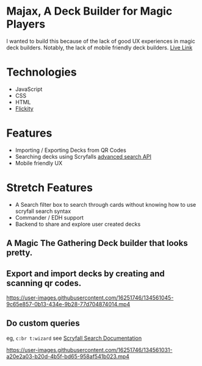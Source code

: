 # Majax, A Deck Builder for Magic Players
I wanted to build this because of the lack of good UX experiences in magic deck builders. Notably, the lack of mobile friendly deck builders.
[Live Link](https://humbertovnavarro.github.io/majax)
# Technologies
 * JavaScript
 * CSS
 * HTML
 * [Flickity](https://flickity.metafizzy.co/) 
# Features
 * Importing / Exporting Decks from QR Codes
 * Searching decks using Scryfalls [advanced search API](https://scryfall.com/docs/syntax)
 * Mobile friendly UX
# Stretch Features
 * A Search filter box to search through cards without knowing how to use scryfall search syntax
 * Commander / EDH support
 * Backend to share and explore user created decks
## A Magic The Gathering Deck builder that looks pretty.

## Export and import decks by creating and scanning qr codes.
https://user-images.githubusercontent.com/16251746/134561045-9c65e857-0b13-434e-9b28-77d704874014.mp4

## Do custom queries 
eg, `c:br t:wizard`
see [Scryfall Search Documentation](https://scryfall.com/advanced)

https://user-images.githubusercontent.com/16251746/134561031-a20e2a03-b20d-4b5f-bd65-958af541b023.mp4




